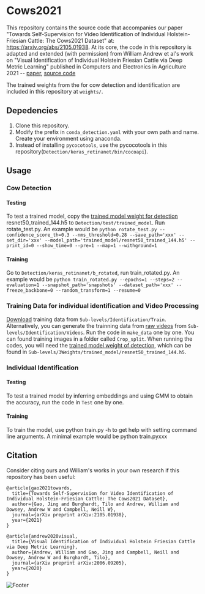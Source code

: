 # Cows2021
This repository contains the source code that accompanies our paper "Towards Self-Supervision for Video Identification of Individual Holstein-Friesian Cattle: The Cows2021 Dataset" at: https://arxiv.org/abs/2105.01938. At its core, the code in this repository is adapted and extended (with permission) from William Andrew et al's work on "Visual Identification of Individual Holstein Friesian Cattle via Deep Metric Learning" published in Computers and Electronics in Agriculture 2021 -- [paper](https://arxiv.org/pdf/2006.09205.pdf), [source code](https://github.com/CWOA/MetricLearningIdentification) 

The trained weights from the for cow detection and identification are included in this repository at `weights/`.


## Depedencies
1) Clone this repository.
2) Modify the prefix in `conda_detection.yaml` with your own path and name. Create your environment using anaconda. 
3) Instead of installing `pycocotools`, use the pycocotools in this repository(`Detection/keras_retinanet/bin/cocoapi`).

## Usage

### Cow Detection

#### Testing
To test a trained model, copy the [trained model weight for detection](https://data.bris.ac.uk/data/dataset/0096ed43188f439745155da595f13b38) resnet50_trained_144.h5 to `Detection/test/trained_model`. Run rotate_test.py. An example would be `python rotate_test.py --confidence_score_th=0.3 --nms_threshold=0.28 --save_path='xxx' --set_dir='xxx' --model_path='trained_model/resnet50_trained_144.h5' --print_id=0 --show_time=0 --pre=1 --map=1 --withground=1`


#### Training
Go to `Detection/keras_retinanet/b_rotated`, run train_rotated.py. An example would be `python train_rotated.py --epochs=1 --steps=2 --evaluation=1 --snapshot_path='snapshots' --dataset_path='xxx' --freeze_backbone=0 --random_transform=1 --resume=0`

### Training Data for individual identification and Video Processing
[Download](https://data.bris.ac.uk/data/dataset/44ec2bfeda051bf39f8357d237db03af) training data from `Sub-levels/Identification/Train`. Alternatively, you can generate the trainning data from [raw videos](https://data.bris.ac.uk/data/dataset/4vnrca7qw1642qlwxjadp87h7) from `Sub-levels/Identification/Videos`. Run the code in `make_data` one by one. You can found training images in a folder called `Crop_split`. When running the codes, you will need the [trained model weight of detection](https://data.bris.ac.uk/data/dataset/0096ed43188f439745155da595f13b38), which can be found in `Sub-levels/3Weights/trained_model/resnet50_trained_144.h5`. 

### Individual Identification
#### Testing
To test a trained model by inferring embeddings and using GMM to obtain the accuracy, run the code in `Test` one by one.

#### Training
To train the model, use python train.py -h to get help with setting command line arguments. A minimal example would be python train.pyxxx

## Citation

Consider citing ours and William's works in your own research if this repository has been useful:

```
@article{gao2021towards,
  title={Towards Self-Supervision for Video Identification of Individual Holstein-Friesian Cattle: The Cows2021 Dataset},
  author={Gao, Jing and Burghardt, Tilo and Andrew, William and Dowsey, Andrew W and Campbell, Neill W},
  journal={arXiv preprint arXiv:2105.01938},
  year={2021}
}

@article{andrew2020visual,
  title={Visual Identification of Individual Holstein Friesian Cattle via Deep Metric Learning},
  author={Andrew, William and Gao, Jing and Campbell, Neill and Dowsey, Andrew W and Burghardt, Tilo},
  journal={arXiv preprint arXiv:2006.09205},
  year={2020}
}
```

![Footer](https://github.com/Wormgit/Cows2021/tree/main/images/ids.png)

